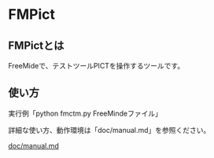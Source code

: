 # FMPict

## FMPictとは

FreeMideで、テストツールPICTを操作するツールです。

## 使い方

実行例「python fmctm.py FreeMindeファイル」  

詳細な使い方、動作環境は「doc/manual.md」を参照ください。

[doc/manual.md](https://github.com/hiro-iseri/fmpict/blob/master/doc/manual.md)

